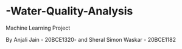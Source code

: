 # -Water-Quality-Analysis
Machine Learning Project

By Anjali Jain - 20BCE1320- and Sheral Simon Waskar - 20BCE1182
